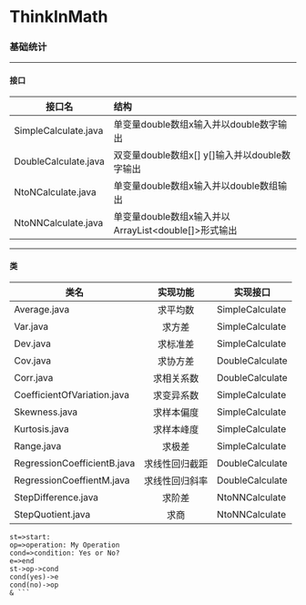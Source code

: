 # ThinkInMath

### 基础统计
---
#### 接口
接口名|结构
--|:--
SimpleCalculate.java|单变量double数组x输入并以double数字输出
DoubleCalculate.java|双变量double数组x[] y[]输入并以double数字输出
NtoNCalculate.java|单变量double数组x输入并以double数组输出
NtoNNCalculate.java|单变量double数组x输入并以ArrayList<double[]>形式输出
---
#### 类
类名|实现功能|实现接口
--|:--:|--
Average.java|求平均数|SimpleCalculate
Var.java|求方差|SimpleCalculate
Dev.java|求标准差|SimpleCalculate
Cov.java|求协方差|DoubleCalculate
Corr.java|求相关系数|DoubleCalculate
CoefficientOfVariation.java|求变异系数|SimpleCalculate
Skewness.java|求样本偏度|SimpleCalculate
Kurtosis.java|求样本峰度|SimpleCalculate
Range.java|求极差|SimpleCalculate
RegressionCoefficientB.java|求线性回归截距|DoubleCalculate
RegressionCoeffientM.java|求线性回归斜率|DoubleCalculate
StepDifference.java|求阶差|NtoNNCalculate
StepQuotient.java|求商|NtoNNCalculate

``` flow
st=>start:
op=>operation: My Operation
cond=>condition: Yes or No?
e=>end
st->op->cond
cond(yes)->e
cond(no)->op
& ```
